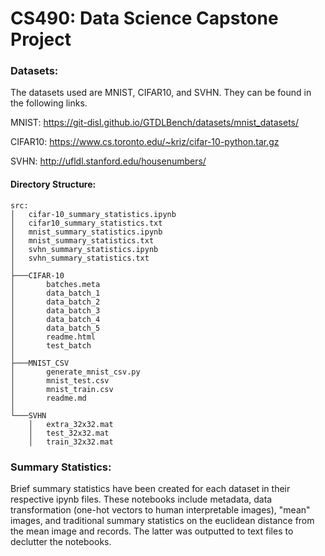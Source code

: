 # CS490: Data Science Capstone Project

### Datasets:
The datasets used are MNIST, CIFAR10, and SVHN. They can be found in the following links. 

MNIST: https://git-disl.github.io/GTDLBench/datasets/mnist_datasets/ 

CIFAR10: https://www.cs.toronto.edu/~kriz/cifar-10-python.tar.gz

SVHN: http://ufldl.stanford.edu/housenumbers/ 

#### Directory Structure:
```
src:
│   cifar-10_summary_statistics.ipynb
│   cifar10_summary_statistics.txt
│   mnist_summary_statistics.ipynb
│   mnist_summary_statistics.txt
│   svhn_summary_statistics.ipynb
│   svhn_summary_statistics.txt
│
├───CIFAR-10
│       batches.meta
│       data_batch_1
│       data_batch_2
│       data_batch_3
│       data_batch_4
│       data_batch_5
│       readme.html
│       test_batch
│
├───MNIST_CSV
│       generate_mnist_csv.py
│       mnist_test.csv
│       mnist_train.csv
│       readme.md
│
└───SVHN
    │   extra_32x32.mat
    │   test_32x32.mat
    │   train_32x32.mat
```

### Summary Statistics:
Brief summary statistics have been created for each dataset in their respective ipynb files. These notebooks include metadata, data transformation (one-hot vectors to human interpretable images), "mean" images, and traditional summary statistics on the euclidean distance from the mean image and records. The latter was outputted to text files to declutter the notebooks.
